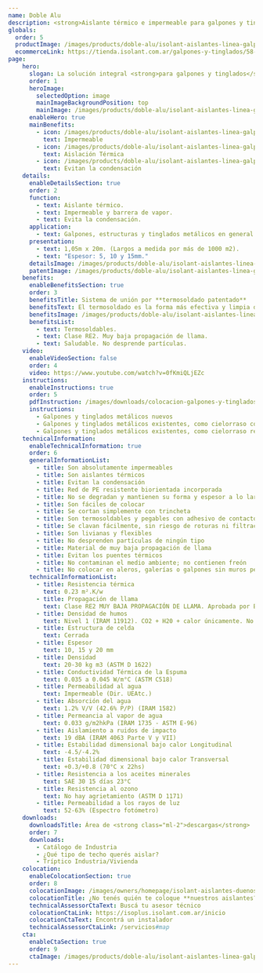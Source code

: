 ```yaml
---
name: Doble Alu
description: <strong>Aislante térmico e impermeable para galpones y tinglados. ¡Solape para termo soldar patentado!</strong><br /><br />Aíslan térmicamente tu galpón, tinglado y estructura metálica, evitando el fenómeno de la condensación. Se caracterizan por su fácil instalación y manipuleo, tratándose de un material liviano que no desprende partículas.
globals:
  order: 5
  productImage: /images/products/doble-alu/isolant-aislantes-linea-galpones-y-tinglados-doble-alu-producto-rollo.png
  ecommerceLink: https://tienda.isolant.com.ar/galpones-y-tinglados/58-doble-alu-15.html
page:
    hero:
      slogan: La solución integral <strong>para galpones y tinglados</strong>
      order: 1
      heroImage:
        selectedOption: image
        mainImageBackgroundPosition: top
        mainImage: /images/products/doble-alu/isolant-aislantes-linea-galpones-y-tinglados-doble-alu-imagen-principal.jpg
      enableHero: true
      mainBenefits:
        - icon: /images/products/doble-alu/isolant-aislantes-linea-galpones-y-tinglados-doble-alu-beneficio-1.svg
          text: Impermeable
        - icon: /images/products/doble-alu/isolant-aislantes-linea-galpones-y-tinglados-doble-alu-beneficio-2.svg
          text: Aislación Térmica
        - icon: /images/products/doble-alu/isolant-aislantes-linea-galpones-y-tinglados-doble-alu-beneficio-3.svg
          text: Evitan la condensación
    details:
      enableDetailsSection: true
      order: 2
      function:
        - text: Aislante térmico.
        - text: Impermeable y barrera de vapor.
        - text: Evita la condensación.
      application:
        - text: Galpones, estructuras y tinglados metálicos en general.
      presentation:
        - text: 1,05m x 20m. (Largos a medida por más de 1000 m2).
        - text: "Espesor: 5, 10 y 15mm."
      detailsImage: /images/products/doble-alu/isolant-aislantes-linea-galpones-y-tinglados-doble-alu-imagen-detalle.jpg
      patentImage: /images/products/doble-alu/isolant-aislantes-linea-galpones-y-tinglados-doble-alu-patente.png
    benefits:
      enableBenefitsSection: true
      order: 3
      benefitsTitle: Sistema de unión por **termosoldado patentado**
      benefitsText: El termosoldado es la forma más efectiva y limpia de efectuar la unión nuetras membranas. Es además un sistema patentado por <strong>ISOLANT S.A.</strong> que evita el uso de cintas o adhesivos de cualquier tipo, facilitando así la colocación y brindando una terminación estética superior. Termosoldando <strong>DOBLE ALU</strong>, se logra una membrana aislante continua en toda su extensión, eliminando la posibilidad de filtraciones, puentes térmicos y goteo por condensación. Para realizar esta unión sólo se necesita una pistola de aire caliente.
      benefitsImage: /images/products/doble-alu/isolant-aislantes-linea-galpones-y-tinglados-doble-alu-beneficio-exclusivo.jpg
      benefitsList:
        - text: Termosoldables.
        - text: Clase RE2. Muy baja propagación de llama.
        - text: Saludable. No desprende partículas.
    video:
      enableVideoSection: false
      order: 4
      video: https://www.youtube.com/watch?v=0fKmiQLjEZc
    instructions:
      enableInstructions: true
      order: 5
      pdfInstruction: /images/downloads/colocacion-galpones-y-tinglados.pdf
      instructions:
        - Galpones y tinglados metálicos nuevos
        - Galpones y tinglados metálicos existentes, como cielorraso copiando la forma
        - Galpones y tinglados metálicos existentes, como cielorraso recto
    technicalInformation:
      enableTechnicalInformation: true
      order: 6
      generalInformationList:
        - title: Son absolutamente impermeables
        - title: Son aislantes térmicos
        - title: Evitan la condensación
        - title: Red de PE resistente biorientada incorporada
        - title: No se degradan y mantienen su forma y espesor a lo largo del tiempo
        - title: Son fáciles de colocar
        - title: Se cortan simplemente con trincheta
        - title: Son termosoldables y pegables con adhesivo de contacto
        - title: Se clavan fácilmente, sin riesgo de roturas ni filtraciones
        - title: Son livianas y flexibles
        - title: No desprenden partículas de ningún tipo
        - title: Material de muy baja propagación de llama
        - title: Evitan los puentes térmicos
        - title: No contaminan el medio ambiente; no contienen freón
        - title: No colocar en aleros, galerías o galpones sin muros perimetrales que protejan de la reflexión indirecta de los rayos UV
      technicalInformationList:
        - title: Resistencia térmica
          text: 0.23 m².K/w
        - title: Propagación de llama
          text: Clase RE2 MUY BAJA PROPAGACIÓN DE LLAMA. Aprobada por Bomberos Argentina.
        - title: Densidad de humos
          text: Nivel 1 (IRAM 11912). CO2 + H20 + calor únicamente. No desprende gases envenenantes.
        - title: Estructura de celda
          text: Cerrada
        - title: Espesor
          text: 10, 15 y 20 mm
        - title: Densidad
          text: 20-30 kg m3 (ASTM D 1622)
        - title: Conductividad Térmica de la Espuma
          text: 0.035 a 0.045 W/m°C (ASTM C518)
        - title: Permeabilidad al agua
          text: Impermeable (Dir. UEAtc.)
        - title: Absorción del agua
          text: 1.2% V/V (42.6% P/P) (IRAM 1582)
        - title: Permeancia al vapor de agua
          text: 0.033 g/m2hkPa (IRAM 1735 - ASTM E-96)
        - title: Aislamiento a ruidos de impacto
          text: 19 dBA (IRAM 4063 Parte V y VII)
        - title: Estabilidad dimensional bajo calor Longitudinal
          text: -4.5/-4.2%
        - title: Estabilidad dimensional bajo calor Transversal
          text: +0.3/+0.8 (70°C x 22hs)
        - title: Resistencia a los aceites minerales
          text: SAE 30 15 días 23°C
        - title: Resistencia al ozono
          text: No hay agrietamiento (ASTM D 1171)
        - title: Permeabilidad a los rayos de luz
          text: 52-63% (Espectro fotómetro)
    downloads:  
      downloadsTitle: Área de <strong class="ml-2">descargas</strong>
      order: 7
      downloads:
        - Catálogo de Industria
        - ¿Qué tipo de techo querés aislar?
        - Tríptico Industria/Vivienda
    colocation:
      enableColocationSection: true
      order: 8
      colocationImage: /images/owners/homepage/isolant-aislantes-duenos-e-inquilinos-isoplus-colocation.jpg
      colocationTitle: ¿No tenés quién te coloque **nuestros aislantes?**
      technicalAssessorCtaText: Buscá tu asesor técnico
      colocationCtaLink: https://isoplus.isolant.com.ar/inicio
      colocationCtaText: Encontrá un instalador
      technicalAssessorCtaLink: /servicios#map
    cta:
      enableCtaSection: true
      order: 9
      ctaImage: /images/products/doble-alu/isolant-aislantes-linea-galpones-y-tinglados-doble-alu-cta.jpg
---
```

